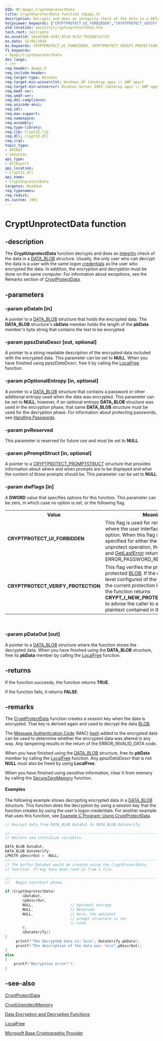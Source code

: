 ```yaml
---
UID: NF:dpapi.CryptUnprotectData
title: CryptUnprotectData function (dpapi.h)
description: Decrypts and does an integrity check of the data in a DATA_BLOB structure.helpviewer_keywords: ["CRYPTPROTECT_UI_FORBIDDEN","CRYPTPROTECT_VERIFY_PROTECTION","CryptUnprotectData","CryptUnprotectData function [Security]","_crypto2_cryptunprotectdata","dpapi/CryptUnprotectData","security.cryptunprotectdata","wincrypt/CryptUnprotectData"]
old-location: security\cryptunprotectdata.htm
tech.root: SecCrypto
ms.assetid: 54eab3b0-d341-47c6-9c32-79328d7a7155
ms.date: 12/05/2018
ms.keywords: CRYPTPROTECT_UI_FORBIDDEN, CRYPTPROTECT_VERIFY_PROTECTION, CryptUnprotectData, CryptUnprotectData function [Security], _crypto2_cryptunprotectdata, dpapi/CryptUnprotectData, security.cryptunprotectdata, wincrypt/CryptUnprotectData
f1_keywords:
- dpapi/CryptUnprotectData
dev_langs:
- c++
req.header: dpapi.h
req.include-header: 
req.target-type: Windows
req.target-min-winverclnt: Windows XP [desktop apps \| UWP apps]
req.target-min-winversvr: Windows Server 2003 [desktop apps \| UWP apps]
req.kmdf-ver: 
req.umdf-ver: 
req.ddi-compliance: 
req.unicode-ansi: 
req.idl: 
req.max-support: 
req.namespace: 
req.assembly: 
req.type-library: 
req.lib: Crypt32.lib
req.dll: Crypt32.dll
req.irql: 
topic_type:
- APIRef
- kbSyntax
api_type:
- DllExport
api_location:
- Crypt32.dll
api_name:
- CryptUnprotectData
targetos: Windows
req.typenames: 
req.redist: 
ms.custom: 19H1
---
```


# CryptUnprotectData function


## -description


The <b>CryptUnprotectData</b> function decrypts and does an <a href="https://docs.microsoft.com/windows/desktop/SecGloss/i-gly">integrity</a> check of the data in a 
<a href="https://docs.microsoft.com/previous-versions/windows/desktop/legacy/aa381414(v=vs.85)">DATA_BLOB</a> structure. Usually, the only user who can decrypt the data is a user with the same logon <a href="https://docs.microsoft.com/windows/desktop/SecGloss/c-gly">credentials</a> as the user who encrypted the data. In addition, the encryption and decryption must be done on the same computer. For information about exceptions, see the Remarks section of 
<a href="https://docs.microsoft.com/windows/desktop/api/dpapi/nf-dpapi-cryptprotectdata">CryptProtectData</a>.


## -parameters




### -param pDataIn [in]

A pointer to a 
<a href="https://docs.microsoft.com/previous-versions/windows/desktop/legacy/aa381414(v=vs.85)">DATA_BLOB</a> structure that holds the encrypted data. The <b>DATA_BLOB</b> structure's <b>cbData</b> member holds the length of the <b>pbData</b> member's byte string that contains the text to be encrypted.


### -param ppszDataDescr [out, optional]

A pointer to a string-readable description of the encrypted data included with the encrypted data. This parameter can be set to <b>NULL</b>.  When you have finished using <i>ppszDataDescr</i>, free it by calling the  <a href="https://docs.microsoft.com/windows/desktop/api/winbase/nf-winbase-localfree">LocalFree</a> function.


### -param pOptionalEntropy [in, optional]

A pointer to a <a href="https://docs.microsoft.com/previous-versions/windows/desktop/legacy/aa381414(v=vs.85)">DATA_BLOB</a> structure that contains a password or other additional entropy used when the data was encrypted. This parameter can be set to <b>NULL</b>; however, if an optional entropy <b>DATA_BLOB</b> structure was used in the encryption phase, that same <b>DATA_BLOB</b> structure must be used for the decryption phase. For information about protecting passwords, see <a href="https://docs.microsoft.com/windows/desktop/SecBP/handling-passwords">Handling Passwords</a>.


### -param pvReserved

This parameter is reserved for future use and must be set to <b>NULL</b>.


### -param pPromptStruct [in, optional]

A pointer to a 
<a href="https://docs.microsoft.com/windows/desktop/api/dpapi/ns-dpapi-cryptprotect_promptstruct">CRYPTPROTECT_PROMPTSTRUCT</a> structure that provides information about where and when prompts are to be displayed and what the content of those prompts should be. This parameter can be set to <b>NULL</b>.


### -param dwFlags [in]

A <b>DWORD</b> value that specifies options for this function. This parameter can be zero, in which case no option is set, or the following flag.

<table>
<tr>
<th>Value</th>
<th>Meaning</th>
</tr>
<tr>
<td width="40%"><a id="CRYPTPROTECT_UI_FORBIDDEN"></a><a id="cryptprotect_ui_forbidden"></a><dl>
<dt><b>CRYPTPROTECT_UI_FORBIDDEN</b></dt>
</dl>
</td>
<td width="60%">
This flag is used for remote situations where the user interface (UI) is not an option. When this flag is set and UI is specified for either the protect or unprotect operation, the operation fails and 
<a href="https://docs.microsoft.com/windows/desktop/api/errhandlingapi/nf-errhandlingapi-getlasterror">GetLastError</a> returns the ERROR_PASSWORD_RESTRICTION code.

</td>
</tr>
<tr>
<td width="40%"><a id="CRYPTPROTECT_VERIFY_PROTECTION"></a><a id="cryptprotect_verify_protection"></a><dl>
<dt><b>CRYPTPROTECT_VERIFY_PROTECTION</b></dt>
</dl>
</td>
<td width="60%">
This flag verifies the protection of a protected <a href="https://docs.microsoft.com/windows/desktop/SecGloss/b-gly">BLOB</a>. If the default protection level configured of the host is higher than the current protection level for the BLOB, the function returns <b>CRYPT_I_NEW_PROTECTION_REQUIRED</b> to advise the caller to again protect the plaintext contained in the BLOB.

</td>
</tr>
</table>
 


### -param pDataOut [out]

A pointer to a <a href="https://docs.microsoft.com/previous-versions/windows/desktop/legacy/aa381414(v=vs.85)">DATA_BLOB</a> structure where the function stores the decrypted data. When you have finished using the <b>DATA_BLOB</b> structure, free its <b>pbData</b> member by calling the  <a href="https://docs.microsoft.com/windows/desktop/api/winbase/nf-winbase-localfree">LocalFree</a> function.


## -returns



If the function succeeds, the function returns  <b>TRUE</b>.

If the function fails, it returns  <b>FALSE</b>.




## -remarks



The 
<a href="https://docs.microsoft.com/windows/desktop/api/dpapi/nf-dpapi-cryptprotectdata">CryptProtectData</a> function creates a session key when the data is encrypted. That key is derived again and used to decrypt the data <a href="https://docs.microsoft.com/windows/desktop/SecGloss/b-gly">BLOB</a>.

The <a href="https://docs.microsoft.com/windows/desktop/SecGloss/m-gly">Message Authentication Code</a> (MAC) <a href="https://docs.microsoft.com/windows/desktop/SecGloss/h-gly">hash</a> added to the encrypted data can be used to determine whether the encrypted data was altered in any way. Any tampering results in the return of the ERROR_INVALID_DATA code.

When you have finished using the <a href="https://docs.microsoft.com/previous-versions/windows/desktop/legacy/aa381414(v=vs.85)">DATA_BLOB</a> structure, free its <b>pbData</b> member by calling the  <a href="https://docs.microsoft.com/windows/desktop/api/winbase/nf-winbase-localfree">LocalFree</a> function. Any <i>ppszDataDescr</i> that is not <b>NULL</b> must also be freed by using <b>LocalFree</b>.

 When you have finished using sensitive information, clear it from memory by calling the <a href="https://docs.microsoft.com/previous-versions/windows/desktop/legacy/aa366877(v=vs.85)">SecureZeroMemory</a> function.  


#### Examples

The following example shows decrypting encrypted data in a 
<a href="https://docs.microsoft.com/previous-versions/windows/desktop/legacy/aa381414(v=vs.85)">DATA_BLOB</a> structure. This function does the decryption by using a session key that the function creates by using the user's logon credentials. For another example that uses this function, see 
<a href="https://docs.microsoft.com/windows/desktop/SecCrypto/example-c-program-using-cryptprotectdata">Example C Program: Using CryptProtectData</a>.


```cpp
// Decrypt data from DATA_BLOB DataOut to DATA_BLOB DataVerify.

//--------------------------------------------------------------------
// Declare and initialize variables.

DATA_BLOB DataOut;
DATA_BLOB DataVerify;
LPWSTR pDescrOut =  NULL;
//--------------------------------------------------------------------
// The buffer DataOut would be created using the CryptProtectData
// function. If may have been read in from a file.

//--------------------------------------------------------------------
//   Begin unprotect phase.

if (CryptUnprotectData(
        &DataOut,
        &pDescrOut,
        NULL,                 // Optional entropy
        NULL,                 // Reserved
        NULL,                 // Here, the optional 
                              // prompt structure is not
                              // used.
        0,
        &DataVerify))
{
     printf("The decrypted data is: %s\n", DataVerify.pbData);
     printf("The description of the data was: %s\n",pDescrOut);
}
else
{
    printf("Decryption error!");
}

```





## -see-also




<a href="https://docs.microsoft.com/windows/desktop/api/dpapi/nf-dpapi-cryptprotectdata">CryptProtectData</a>



<a href="https://docs.microsoft.com/windows/desktop/api/dpapi/nf-dpapi-cryptunprotectmemory">CryptUnprotectMemory</a>



<a href="https://docs.microsoft.com/windows/desktop/SecCrypto/cryptography-functions">Data Encryption and Decryption Functions</a>



<a href="https://docs.microsoft.com/windows/desktop/api/winbase/nf-winbase-localfree">LocalFree</a>



<a href="https://docs.microsoft.com/windows/desktop/SecCrypto/microsoft-base-cryptographic-provider">Microsoft Base Cryptographic Provider</a>
 

 

